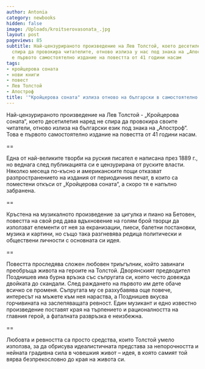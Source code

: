 ```yaml
---
author: Antonia
category: newbooks
hidden: false
image: /Uploads/kroitserovasonata_.jpg
layout: post
pageviews: 85
subtitle: Най-цензурираното произведение на Лев Толстой, което десетилетия наред не
  спира да провокира читателите, отново излиза у нас под знака на „Апостроф“. Това
  е първото самостоятелно издание на повестта от 41 години насам
tags:
- кройцерова соната
- нови книги
- повест
- Лев Толстой
- Апостроф
title: '"Кройцерова соната" излиза отново на български в самостоятелно издание'
---
```


Най-цензурираното произведение на Лев Толстой - „Кройцерова соната“, което десетилетия наред не спира да провокира своите читатели, отново излиза на български език под знака на „Апостроф“. Това е първото самостоятелно издание на повестта от 41 години насам.

\==

Една от най-великите творби на руския писател е написана през 1889 г., но веднага след публикацията си е цензурирана от руските власти. Няколко месеца по-късно и американските пощи отказват разпространението на издания от периодичния печат, в които са поместени откъси от „Кройцерова соната“, а скоро тя е напълно забранена. 

\==

Кръстена на музикалното произведение за цигулка и пиано на Бетовен, повестта на свой ред дава вдъхновение на голям брой творци да използват елементи от нея за екранизации, пиеси, балетни постановки, музика и картини, но също така разгневява редица политически и обществени личности с основната си идея.

\==

Повестта проследява сложен любовен триъгълник, който завинаги преобръща живота на героите на Толстой. Дворянският предводител Позднишев има бурна връзка със съпругата си, която често довежда двойката до скандали. След раждането на първото им дете обаче всичко се променя. Съпругата му се разхубавява още повече, интересът на мъжете към нея нараства, а Позднишев вкусва горчивината на заслепяващата ревност. Един музикант и едно известно произведение поставят края на търпението и рационалността на главния герой, а фаталната развръзка е неизбежна.

\==

Любовта и ревността са просто средства, които Толстой умело използва, за да обрисува идеалистичната представа за непорочността и нейната градивна сила в човешкия живот – идея, в която самият той вярва безпрекословно до края на живота си.
